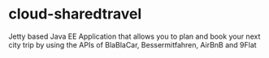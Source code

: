 # cloud-sharedtravel
Jetty based Java EE Application that allows you to plan and book your next city trip by using the APIs of BlaBlaCar, Bessermitfahren, AirBnB and 9Flat 
